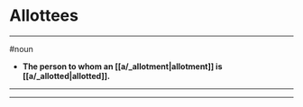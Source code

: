 # Allottees
---
#noun
- **The person to whom an [[a/_allotment|allotment]] is [[a/_allotted|allotted]].**
---
---
